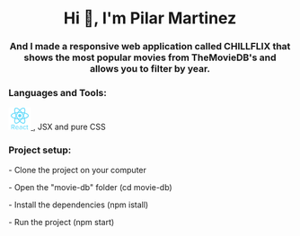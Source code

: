 <h1 align="center">Hi 👋, I'm Pilar Martinez</h1>
<h3 align="center">And I made a responsive web application called CHILLFLIX that shows the most popular movies from TheMovieDB's and allows you to filter by year.</h3>

<h3 align="left">Languages and Tools:</h3>
<p align="left"> <a href="https://www.figma.com/file/maRgqQp6x0qx4Xesm2uPdm/Untitled?node-id=0%3A1" target="_blank"></a></p>
<p align="left"> <a href="https://reactjs.org/" target="_blank"> <img src="https://raw.githubusercontent.com/devicons/devicon/master/icons/react/react-original-wordmark.svg" alt="react" width="40" height="40"/> </a>, JSX and pure CSS</p>

<h3 align="left">Project setup:</h3>
<p align="left">- Clone the project on your computer</p>
<p align="left">- Open the "movie-db" folder (cd movie-db)</p>
<p align="left">- Install the dependencies (npm istall)</p>
<p align="left">- Run the project (npm start)</p>





